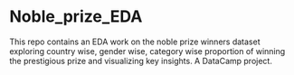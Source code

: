 # Noble_prize_EDA
This repo contains an EDA work on the noble prize winners dataset exploring country wise, gender wise, category wise proportion of winning the prestigious prize and visualizing key insights. A DataCamp project.
